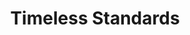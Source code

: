 ---
ee_id: '2222'
site: '1'
type: '2'
long_id: 2012-058 Timeless Standards
url: 2012-058-timeless-standards
title: Timeless Standards
year: '2012'
medium: Inkjet on Canvas
commission:
add_credit:
dims: 56 x 40 inches
pitch:
ps:
live_url:
related:
youtube:
imgs: timeless-standards-2012-058-full-1-database-Lisson.jpg
subheading:
year2: '2012'
download:
add_credits:
related_code:
layout: things-i-made
---